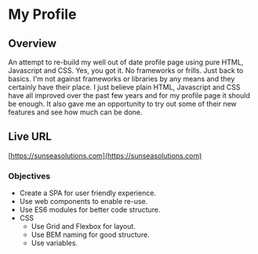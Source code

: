 # My Profile

## Overview

An attempt to re-build my well out of date profile page using pure HTML, Javascript and CSS. Yes, you got it. No frameworks or frills. Just back to basics. I'm not against frameworks or libraries by any means and they certainly have their place. I just believe plain HTML, Javascript and CSS have all improved over the past few years and for my profile page it should be enough. It also gave me an opportunity to try out some of their new features and see how much can be done.

## Live URL
[https://sunseasolutions.com](https://sunseasolutions.com)

### Objectives

- Create a SPA for user friendly experience.
- Use web components to enable re-use.
- Use ES6 modules for better code structure.
- CSS
  - Use Grid and Flexbox for layout.
  - Use BEM naming for good structure.
  - Use variables.
